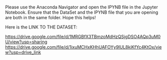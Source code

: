 Please use the Anaconda Navigator and open the IPYNB file in the Jupyter Notebook.
Ensure that the DataSet and the IPYNB file that you are opening are both in the same folder.
Hope this helps!

Here is the LINK TO THE DATASET:

https://drive.google.com/file/d/1MRGBfX3TBmzoMdHzQSjgDSO4AQp3uM0U/view?usp=sharing
https://drive.google.com/file/d/1ixuMCHxKHhUAFOYy9lUL8kiKfYc4KtOx/view?usp=drive_link
